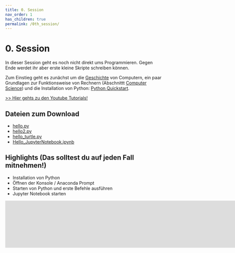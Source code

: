 ```yaml
---
title: 0. Session
nav_order: 1
has_children: true
permalink: /0th_session/
---
```


# 0. Session

In dieser Session geht es noch nicht direkt ums Programmieren. Gegen Ende werdet ihr aber erste kleine Skripte schreiben können.

Zum Einstieg geht es zunächst um die [Geschichte](./geschichte) von Computern, ein paar Grundlagen zur Funktionsweise von Rechnern (Abschnittt [Computer Science](./computer_science)) und die Installation von Python: [Python Quickstart](./python_quickstart).

[>> Hier gehts zu den Youtube Tutorials!](https://youtu.be/lrL5yVR3ZdA)

## Dateien zum Download
* [hello.py](./crashkurs/hello.py)
* [hello2.py](./crashkurs/hello2.py)
* [hello_turtle.py](./crashkurs/hello_turtle.py)
* [Hello_JupyterNotebook.ipynb](./crashkurs/Hello_JupyterNotebook.ipynb)


## Highlights (Das solltest du auf jeden Fall mitnehmen!)

* Installation von Python
* Öffnen der Konsole / Anaconda Prompt
* Starten von Python und erste Befehle ausführen
* Jupyter Notebook starten

<iframe style="width:800em" src="https://www.youtube.com/embed/1sHreSfc-qQ" frameborder="0" allow="autoplay; encrypted-media" allowfullscreen></iframe>
